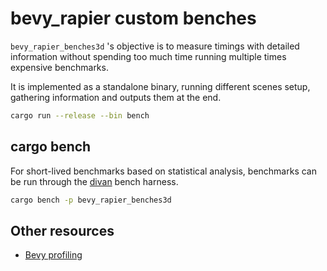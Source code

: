 # bevy_rapier custom benches

`bevy_rapier_benches3d` 's objective is to measure timings with detailed information
without spending too much time running multiple times expensive benchmarks.

It is implemented as a standalone binary, running different scenes setup, gathering information
and outputs them at the end.

```sh
cargo run --release --bin bench
```

## cargo bench

For short-lived benchmarks based on statistical analysis,
benchmarks can be run through the [divan](https://github.com/nvzqz/divan) bench harness.

```sh
cargo bench -p bevy_rapier_benches3d
```

## Other resources

- [Bevy profiling](https://github.com/bevyengine/bevy/blob/main/docs/profiling.md)

